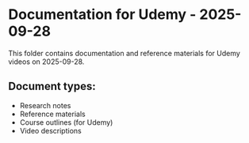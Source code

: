 # Documentation for Udemy - 2025-09-28

This folder contains documentation and reference materials for Udemy videos on 2025-09-28.

## Document types:
- Research notes
- Reference materials
- Course outlines (for Udemy)
- Video descriptions

